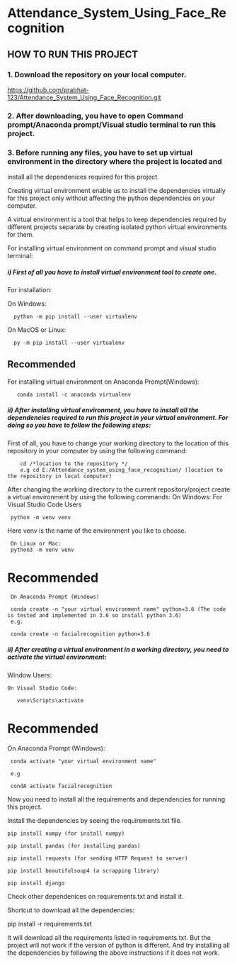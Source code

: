 # Attendance_System_Using_Face_Recognition

## HOW TO RUN THIS PROJECT

### 1.  Download the repository on your local computer.

https://github.com/prabhat-123/Attendance_System_Using_Face_Recognition.git


### 2. After downloading, you have to open Command prompt/Anaconda prompt/Visual studio terminal to run this project.


### 3. Before running any files, you have to set up  virtual environment in the directory where the project is located and 
install all the dependenices required for this project.


Creating virtual environment enable us to install the dependencies virtually for this project only without affecting the python dependencies on  your computer.


A virtual environment is a tool that helps to keep dependencies required by different projects separate by creating isolated python virtual environments for them.


For installing virtual environment on command prompt and visual studio terminal:


##### i) First of all you have to install virtual environment tool to create one.


 For installation:
   
   
On Windows:
   
   
      python -m pip install --user virtualenv
   
   
On MacOS or Linux:
  
  
      py -m pip install --user virtualenv
     
## Recommended
For installing virtual environment on Anaconda Prompt(Windows):


       conda install -c anaconda virtualenv
     
     
  ##### ii) After installing virtual environment, you have to install all the dependencies required to run this project in your virtual environment. For doing so you have to follow the following steps:
  
  
  First of all, you have to change your working directory to the location of this repository in your computer by using the following command:
  
  
        cd /*location to the repository */
        e.g cd E:/Attendance_system_using_face_recognition/ (location to the repository in local computer)
  
  
  After changing the working directory to the current repository/project create a virtual environment by using the following commands:
     On Windows:
    For Visual Studio Code Users
     
     python -m venv venv 
     
     
   Here venv is the name of the environment you like to choose.
     
     
     On Linux or Mac:
     python3 -m venv venv
     
# Recommended
     On Anaconda Prompt (Windows)
     
     conda create -n "your virtual environment name" python=3.6 (The code is tested and implemented in 3.6 so install python 3.6)
     e.g.
     
     conda create -n facialrecognition python=3.6
     
##### ii) After creating a virtual environment in a working directory, you need to activate the virtual environment:

   Window Users:
   
    On Visual Studio Code:
 
       venv\Scripts\activate
       
 
 # Recommended
   On Anaconda Prompt (Windows):
  
     conda activate "your virtual environment name"
   
     e.g 
   
     condA activate facialrecognition
   

Now you need to install all the requirements and dependencies for running this project.


  Install the dependencies by seeing the requirements.txt file.
  
    pip install numpy (for install numpy)
    
    pip install pandas (for installing pandas)
    
    pip install requests (for sending HTTP Request to server)
    
    pip install beautifulsoup4 (a scrapping library)
    
    pip install django
    
Check other dependenices on requirements.txt and install it. 

Shortcut to download all the dependencies:

  pip install -r requirements.txt
  
It will download all the requirements listed in requirements.txt. But the project will not work if the version of python is different. And try installing all the dependencies by following the above instructions if it does not work.
